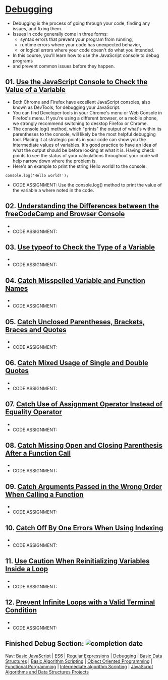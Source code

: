 # [Debugging](https://www.freecodecamp.org/learn/javascript-algorithms-and-data-structures/#debugging)
* Debugging is the process of going through your code, finding any issues, and fixing them.
* Issues in code generally come in three forms: 
    - syntax errors that prevent your program from running, 
    - runtime errors where your code has unexpected behavior, 
    - or logical errors where your code doesn't do what you intended.
* In this course, you'll learn how to use the JavaScript console to debug programs 
* and prevent common issues before they happen.

## 01. [Use the JavaScript Console to Check the Value of a Variable](https://www.freecodecamp.org/learn/javascript-algorithms-and-data-structures/debugging/use-the-javascript-console-to-check-the-value-of-a-variable)
* Both Chrome and Firefox have excellent JavaScript consoles, also known as DevTools, for debugging your JavaScript.
* You can find Developer tools in your Chrome's menu or Web Console in Firefox's menu. If you're using a different browser, or a mobile phone, we strongly recommend switching to desktop Firefox or Chrome.
* The console.log() method, which "prints" the output of what's within its parentheses to the console, will likely be the most helpful debugging tool. Placing it at strategic points in your code can show you the intermediate values of variables. It's good practice to have an idea of what the output should be before looking at what it is. Having check points to see the status of your calculations throughout your code will help narrow down where the problem is.
* Here's an example to print the string Hello world! to the console:
```
console.log('Hello world!');
```

* CODE ASSIGNMENT: Use the console.log() method to print the value of the variable a where noted in the code.


## 02. [Understanding the Differences between the freeCodeCamp and Browser Console]()
* 
* CODE ASSIGNMENT: 


## 03. [Use typeof to Check the Type of a Variable]()
* 
* CODE ASSIGNMENT: 


## 04. [Catch Misspelled Variable and Function Names]()
* 
* CODE ASSIGNMENT: 


## 05. [Catch Unclosed Parentheses, Brackets, Braces and Quotes]()
* 
* CODE ASSIGNMENT: 


## 06. [Catch Mixed Usage of Single and Double Quotes]()
* 
* CODE ASSIGNMENT: 


## 07. [Catch Use of Assignment Operator Instead of Equality Operator]()
* 
* CODE ASSIGNMENT: 


## 08. [Catch Missing Open and Closing Parenthesis After a Function Call]()
* 
* CODE ASSIGNMENT: 


## 09. [Catch Arguments Passed in the Wrong Order When Calling a Function]()
* 
* CODE ASSIGNMENT: 


## 10. [Catch Off By One Errors When Using Indexing]()
* 
* CODE ASSIGNMENT: 


## 11. [Use Caution When Reinitializing Variables Inside a Loop]()
* 
* CODE ASSIGNMENT: 


## 12. [Prevent Infinite Loops with a Valid Terminal Condition]()
* 
* CODE ASSIGNMENT: 


## Finished Debug Section: ![completion date](#)

Nav: [Basic JavaScript](https://github.com/EO4wellness/T-I-L/blob/main/JavaScript/freecodecamp-notes/01_Basic-JavaScript.md) | [ES6](https://github.com/EO4wellness/T-I-L/blob/main/JavaScript/freecodecamp-notes/02_ES6.md) | [Regular Expressions](https://github.com/EO4wellness/T-I-L/blob/main/JavaScript/freecodecamp-notes/03_Regular-Expressions.md) |  [Debugging](https://github.com/EO4wellness/T-I-L/blob/main/JavaScript/freecodecamp-notes/04_Debugging.md) | [Basic Data Structures](https://github.com/EO4wellness/T-I-L/blob/main/JavaScript/freecodecamp-notes/05_Basic-Data-Structures.md) | [Basic Algorithm Scripting](https://github.com/EO4wellness/T-I-L/blob/main/JavaScript/freecodecamp-notes/06_Basic-Algorithm-Scripting.md) |  [Object Oriented Programming](https://github.com/EO4wellness/T-I-L/blob/main/JavaScript/freecodecamp-notes/07_Object-Oriented-Programming.md) | [Functional Porgramming](https://github.com/EO4wellness/T-I-L/blob/main/JavaScript/freecodecamp-notes/08_Functional-Porgramming.md) | [Intermediate algorithm Scripting](https://github.com/EO4wellness/T-I-L/blob/main/JavaScript/freecodecamp-notes/09_Intermediate-Algorithm-Scripting.md) | [JavaScript Algorithms and Data Structures Projects](https://github.com/EO4wellness/T-I-L/blob/main/JavaScript/freecodecamp-notes/10_JavaScript-Algorithms-and-Data-Structures-Projects.md)
